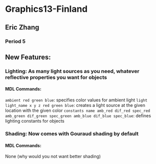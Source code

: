 # Graphics13-Finland

## Eric Zhang
### Period 5

## New Features:
### Lighting: As many light sources as you need, whatever reflective properties you want for objects
#### MDL Commands:
`ambient red green blue`: specifies color values for ambient light
`light light_name x y z red green blue`: creates a light source at the given location with the given color
`constants name amb_red dif_red spec_red amb_green dif_green spec_green amb_blue dif_blue spec_blue`: defines lighting constants for objects
### Shading: Now comes with Gouraud shading by default
#### MDL Commands:
None (why would you not want better shading)
